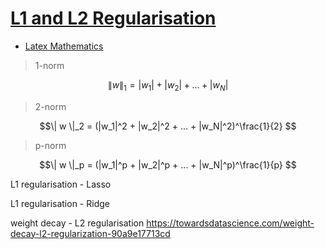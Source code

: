 # [L1 and L2 Regularisation](https://towardsdatascience.com/intuitions-on-l1-and-l2-regularisation-235f2db4c261)
- [Latex Mathematics](https://en.wikibooks.org/wiki/LaTeX/Mathematics)


> 1-norm

$$\| w \|_1 = |w_1| + |w_2| + ... + |w_N| $$ 

> 2-norm

$$\| w \|_2 = (|w_1|^2 + |w_2|^2 + ... + |w_N|^2)^\frac{1}{2} $$ 

> p-norm

$$\| w \|_p = (|w_1|^p + |w_2|^p + ... + |w_N|^p)^\frac{1}{p} $$ 


L1 regularisation - Lasso

L1 regularisation - Ridge

weight decay - L2 regularisation
https://towardsdatascience.com/weight-decay-l2-regularization-90a9e17713cd



